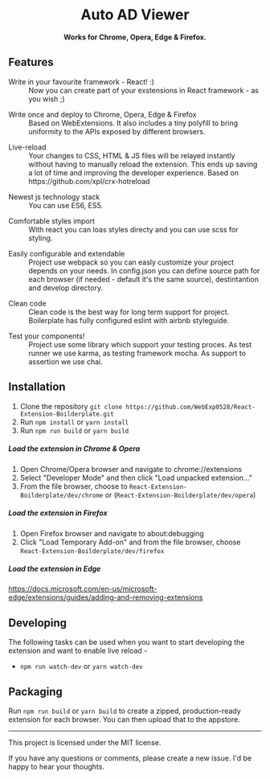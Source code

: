 <div align="center">
  <h1>
    Auto AD Viewer  
  </h1>

  <p>
    <strong>Works for Chrome, Opera, Edge & Firefox.</strong>
  </p>
</div>

## Features

<dl>
  <dt>Write in your favourite framework - React! :) </dt>
  <dd>
    Now you can create part of your exstensions in React framework - as you wish ;)
  </dd>
</dl>

<dl>
  <dt>Write once and deploy to Chrome, Opera, Edge & Firefox</dt>
  <dd>
    Based on WebExtensions. It also includes a tiny polyfill to bring uniformity to the APIs exposed by different browsers.
  </dd>
</dl>

<dl>
  <dt>Live-reload</dt>
  <dd>
    Your changes to CSS, HTML & JS files will be relayed instantly without having to manually reload the extension. This ends up saving a lot of time and improving the developer experience. Based on https://github.com/xpl/crx-hotreload
  </dd>
</dl>

<dl>
  <dt>Newest js technology stack</dt>
  <dd>
    You can use ES6, ES5.
  </dd>
</dl>

<dl>
  <dt>Comfortable styles import</dt>
  <dd>
    With react you can loas styles directy and you can use scss for styling.
  </dd>
</dl>

<dl>
  <dt>Easily configurable and extendable</dt>
  <dd>
    Project use webpack so you can easly customize your project depends on your needs. In config.json you can define source path for each browser (if needed - default it's the same source), destintantion and develop directory.
  </dd>
</dl>

<dl>
  <dt>Clean code</dt>
  <dd>
    Clean code is the best way for long term support for project. Boilerplate has fully configured eslint with airbnb styleguide.
  </dd>
</dl>

<dl>
  <dt>Test your components!</dt>
  <dd>
    Project use some library which support your testing proces. As test runner we use karma, as testing framework mocha. As support to assertion we use chai.
  </dd>
</dl>

## Installation

1. Clone the repository `git clone https://github.com/WebExp0528/React-Extension-Boilderplate.git`
2. Run `npm install` or `yarn install`
3. Run `npm run build` or `yarn build`

##### Load the extension in Chrome & Opera

1. Open Chrome/Opera browser and navigate to chrome://extensions
2. Select "Developer Mode" and then click "Load unpacked extension..."
3. From the file browser, choose to `React-Extension-Boilderplate/dev/chrome` or (`React-Extension-Boilderplate/dev/opera`)

##### Load the extension in Firefox

1. Open Firefox browser and navigate to about:debugging
2. Click "Load Temporary Add-on" and from the file browser, choose `React-Extension-Boilderplate/dev/firefox`

##### Load the extension in Edge

https://docs.microsoft.com/en-us/microsoft-edge/extensions/guides/adding-and-removing-extensions

## Developing

The following tasks can be used when you want to start developing the extension and want to enable live reload -

-   `npm run watch-dev` or `yarn watch-dev`

## Packaging

Run `npm run build` or `yarn build` to create a zipped, production-ready extension for each browser. You can then upload that to the appstore.

---

This project is licensed under the MIT license.

If you have any questions or comments, please create a new issue. I'd be happy to hear your thoughts.
